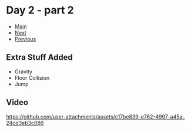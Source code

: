 # Day 2 - part 2

- [Main](../README.md)
- [Next](Day3.md)
- [Previous](Day2.md)

## Extra Stuff Added

- Gravity
- Floor Collision
- Jump

## Video

<https://github.com/user-attachments/assets/c17be839-e762-4997-a45a-24cd3eb3c086>
